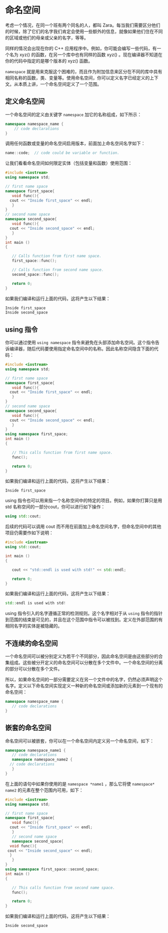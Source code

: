 # 命名空间

考虑一个情况，在同一个班有两个同名的人，都叫 Zara。每当我们需要区分他们的时候，除了它们的名字我们肯定会使用一些额外的信息，就像如果他们住在不同的区域或他们的母亲或父亲的名字，等等。

同样的情况会出现在你的 C++ 应用程序中。例如，你可能会编写一些代码，有一个名为 xyz() 的函数，在另一个库中也有同样的函数 xyz() 。现在编译器不知道在你的代码中指定的是哪个版本的 xyz() 函数。

`namespace` 就是用来克服这个困难的，而且作为附加信息来区分在不同的库中具有相同名称的函数，类、变量等。使用命名空间，你可以定义名字已经定义的上下文。从本质上讲，一个命名空间定义了一个范围。

## 定义命名空间

一个命名空间的定义由关键字 `namespace` 加它的名称组成，如下所示：

```c++
namespace namespace_name {
    // code declarations
}
```

调用任何函数或变量的命名空间启用版本，前面加上命名空间名字如下：

```c++
name::code;  // code could be variable or function.
```

让我们看看命名空间如何限定实体（包括变量和函数）使用范围：

```c++
#include <iostream>
using namespace std;

// first name space
namespace first_space{
   void func(){
  cout << "Inside first_space" << endl;
   }
}
// second name space
namespace second_space{
   void func(){
  cout << "Inside second_space" << endl;
   }
}
int main ()
{

   // Calls function from first name space.
   first_space::func();

   // Calls function from second name space.
   second_space::func();

   return 0;
}
```

如果我们编译和运行上面的代码，这将产生以下结果：

```c++
Inside first_space
Inside second_space
```

## using 指令

你可以通过使用 `using namespace` 指令来避免在头部添加命名空间。这个指令告诉编译器，随后代码要使用指定命名空间中的名称。因此名称空间隐含下面的代码：

```c++
#include <iostream>
using namespace std;

// first name space
namespace first_space{
   void func(){
  cout << "Inside first_space" << endl;
   }
}
// second name space
namespace second_space{
   void func(){
  cout << "Inside second_space" << endl;
   }
}
using namespace first_space;
int main ()
{

   // This calls function from first name space.
   func();

   return 0;
}
```

如果我们编译和运行上面的代码，这将产生以下结果：

```
Inside first_space
```

using 指令也可以用来指一个名称空间中的特定的项目。例如，如果你打算只是用 std 名称空间的一部分cout，你可以进行如下操作：

```c++
using std::cout;
```

后续的代码可以调用 cout 而不用在前面加上命名空间名字，但命名空间中的其他项目仍需要作如下说明：

```c++
#include <iostream>
using std::cout;

int main ()
{

   cout << "std::endl is used with std!" << std::endl;

   return 0;
}
```

如果我们编译和运行上面的代码，这将产生以下结果：

```c++
std::endl is used with std!
```

using 指令引入的名字遵循正常的检测规则。这个名字相对于从 `using` 指令的指针到范围的结束是可见的，并且在这个范围中指令可以被找到。定义在外部范围的有相同名字的实体是被隐藏的。

## 不连续的命名空间

一个命名空间可以被分别定义为若干个不同部分，因此命名空间是由这些部分的合集组成。这些被分开定义的命名空间可以分散在多个文件中。一个命名空间的分离的部分可以分散在多个文件。

所以，如果命名空间的一部分需要定义在另一个文件中的名字，仍然必须声明这个名字。定义以下命名空间实现定义一种新的命名空间或添加新的元素到一个现有的命名空间：

```c++
namespace namespace_name {
   // code declarations
}
```

## 嵌套的命名空间

命名空间可以被嵌套，你可以在一个命名空间内定义另一个命名空间，如下：

```c++
namespace namespace_name1 {
   // code declarations
   namespace namespace_name2 {
  // code declarations
   }
}
```

在上面的语句中如果你使用的是 `namespace *name1` ，那么它将使 `namespace* name2` 的元素在整个范围内可用，如下：

```c++
#include <iostream>
using namespace std;

// first name space
namespace first_space{
   void func(){
  cout << "Inside first_space" << endl;
   }
   // second name space
   namespace second_space{
  void func(){
 cout << "Inside second_space" << endl;
  }
   }
}
using namespace first_space::second_space;
int main ()
{

   // This calls function from second name space.
   func();

   return 0;
}
```

如果我们编译和运行上面的代码，这将产生以下结果：

```
Inside second_space
```
